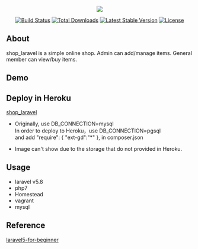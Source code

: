 <p align="center"><img src="https://laravel.com/assets/img/components/logo-laravel.svg"></p>

<p align="center">
<a href="https://travis-ci.org/laravel/framework"><img src="https://travis-ci.org/laravel/framework.svg" alt="Build Status"></a>
<a href="https://packagist.org/packages/laravel/framework"><img src="https://poser.pugx.org/laravel/framework/d/total.svg" alt="Total Downloads"></a>
<a href="https://packagist.org/packages/laravel/framework"><img src="https://poser.pugx.org/laravel/framework/v/stable.svg" alt="Latest Stable Version"></a>
<a href="https://packagist.org/packages/laravel/framework"><img src="https://poser.pugx.org/laravel/framework/license.svg" alt="License"></a>
</p>

## About
<p>shop_laravel is a simple online shop. Admin can add/manage items. General member can view/buy items.</p>

## Demo
<h2>Deploy in Heroku</h2>
<a href="http://eggroll-shop-laravel.herokuapp.com">shop_laravel</a>

- Originally, use DB_CONNECTION=mysql</br>
In order to deploy to Heroku，use DB_CONNECTION=pgsql</br>
and add "require": { "ext-gd":"*" }, in composer.json</br>

- Image can't show due to the storage that do not provided in Heroku.

## Usage
- laravel v5.8
- php7
- Homestead
- vagrant
- mysql

## Reference
<a href="https://github.com/kejyun/laravel5-for-beginner-shop-laravel">laravel5-for-beginner</a>